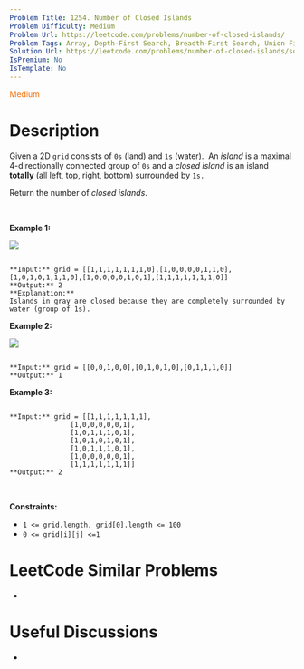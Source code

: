 ```yaml
---
Problem Title: 1254. Number of Closed Islands
Problem Difficulty: Medium
Problem Url: https://leetcode.com/problems/number-of-closed-islands/
Problem Tags: Array, Depth-First Search, Breadth-First Search, Union Find, Matrix
Solution Url: https://leetcode.com/problems/number-of-closed-islands/solution/
IsPremium: No
IsTemplate: No
---
```


<span style="color: rgb(239, 108, 0);">Medium</span>

# Description

Given a 2D `grid` consists of `0s` (land) and `1s` (water).  An *island* is a maximal 4-directionally connected group of `0s` and a *closed island* is an island **totally** (all left, top, right, bottom) surrounded by `1s.`


Return the number of *closed islands*.


 


**Example 1:**


![](https://assets.leetcode.com/uploads/2019/10/31/sample_3_1610.png)



```

**Input:** grid = [[1,1,1,1,1,1,1,0],[1,0,0,0,0,1,1,0],[1,0,1,0,1,1,1,0],[1,0,0,0,0,1,0,1],[1,1,1,1,1,1,1,0]]
**Output:** 2
**Explanation:** 
Islands in gray are closed because they are completely surrounded by water (group of 1s).
```

**Example 2:**


![](https://assets.leetcode.com/uploads/2019/10/31/sample_4_1610.png)



```

**Input:** grid = [[0,0,1,0,0],[0,1,0,1,0],[0,1,1,1,0]]
**Output:** 1

```

**Example 3:**



```

**Input:** grid = [[1,1,1,1,1,1,1],
               [1,0,0,0,0,0,1],
               [1,0,1,1,1,0,1],
               [1,0,1,0,1,0,1],
               [1,0,1,1,1,0,1],
               [1,0,0,0,0,0,1],
               [1,1,1,1,1,1,1]]
**Output:** 2

```

 


**Constraints:**


* `1 <= grid.length, grid[0].length <= 100`
* `0 <= grid[i][j] <=1`




# LeetCode Similar Problems

- []()

# Useful Discussions

- []()
